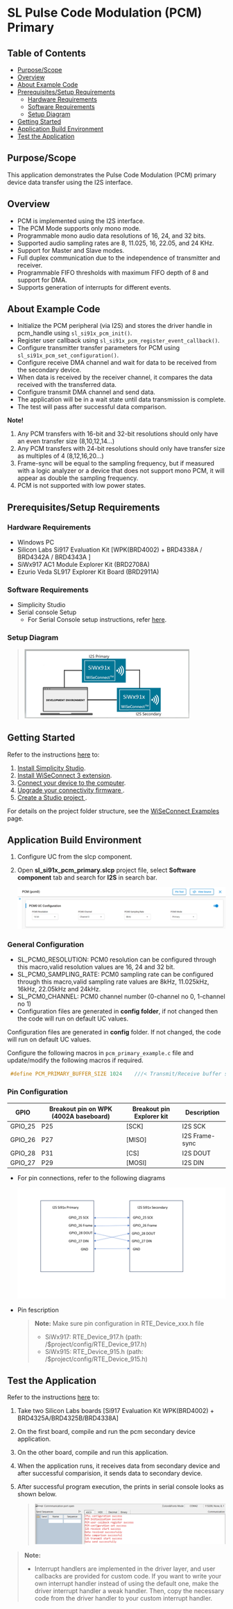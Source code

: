# SL Pulse Code Modulation (PCM) Primary

## Table of Contents

- [Purpose/Scope](#purposescope)
- [Overview](#overview)
- [About Example Code](#about-example-code)
- [Prerequisites/Setup Requirements](#prerequisitessetup-requirements)
  - [Hardware Requirements](#hardware-requirements)
  - [Software Requirements](#software-requirements)
  - [Setup Diagram](#setup-diagram)
- [Getting Started](#getting-started)
- [Application Build Environment](#application-build-environment)
- [Test the Application](#test-the-application)

## Purpose/Scope

This application demonstrates the Pulse Code Modulation (PCM) primary device data transfer using the I2S interface.

## Overview

- PCM is implemented using the I2S interface.
- The PCM Mode supports only mono mode.
- Programmable mono audio data resolutions of 16, 24, and 32 bits.
- Supported audio sampling rates are 8, 11.025, 16, 22.05, and 24 KHz.
- Support for Master and Slave modes.
- Full duplex communication due to the independence of transmitter and receiver.
- Programmable FIFO thresholds with maximum FIFO depth of 8 and support for DMA.
- Supports generation of interrupts for different events.

## About Example Code

- Initialize the PCM peripheral (via I2S) and stores the driver handle in pcm_handle using `sl_si91x_pcm_init()`.
- Register user callback using `sl_si91x_pcm_register_event_callback()`.
- Configure transmitter transfer parameters for PCM using `sl_si91x_pcm_set_configuration()`.
- Configure receive DMA channel and wait for data to be received from the secondary device.
- When data is received by the receiver channel, it compares the data received with the transferred data.
- Configure transmit DMA channel and send data.
- The application will be in a wait state until data transmission is complete.
- The test will pass after successful data comparison.

**Note!** 
1. Any PCM transfers with 16-bit and 32-bit resolutions should only have an even transfer size (8,10,12,14...)
2. Any PCM transfers with 24-bit resolutions should only have transfer size as multiples of 4 (8,12,16,20...)
3. Frame-sync will be equal to the sampling frequency, but if measured with a logic analyzer or a device that does not support mono PCM, it will appear as double the sampling frequency.
4. PCM is not supported with low power states.

## Prerequisites/Setup Requirements

### Hardware Requirements

- Windows PC
- Silicon Labs Si917 Evaluation Kit [WPK(BRD4002) + BRD4338A / BRD4342A / BRD4343A ]
- SiWx917 AC1 Module Explorer Kit (BRD2708A)
- Ezurio Veda SL917 Explorer Kit Board (BRD2911A)

### Software Requirements

- Simplicity Studio
- Serial console Setup
  - For Serial Console setup instructions, refer [here](https://docs.silabs.com/wiseconnect/latest/wiseconnect-developers-guide-developing-for-silabs-hosts/#console-input-and-output).

### Setup Diagram

 >![Figure: Introduction](resources/readme/setupdiagram.png)

## Getting Started

Refer to the instructions [here](https://docs.silabs.com/wiseconnect/latest/wiseconnect-getting-started/) to:

1. [Install Simplicity Studio](https://docs.silabs.com/wiseconnect/latest/wiseconnect-developers-guide-developing-for-silabs-hosts/#install-simplicity-studio).
2. [Install WiSeConnect 3 extension](https://docs.silabs.com/wiseconnect/latest/wiseconnect-developers-guide-developing-for-silabs-hosts/#install-the-wi-se-connect-3-extension).
3. [Connect your device to the computer](https://docs.silabs.com/wiseconnect/latest/wiseconnect-developers-guide-developing-for-silabs-hosts/#connect-si-wx91x-to-computer).
4. [Upgrade your connectivity firmware ](https://docs.silabs.com/wiseconnect/latest/wiseconnect-developers-guide-developing-for-silabs-hosts/#update-si-wx91x-connectivity-firmware).
5. [Create a Studio project ](https://docs.silabs.com/wiseconnect/latest/wiseconnect-developers-guide-developing-for-silabs-hosts/#create-a-project).

For details on the project folder structure, see the [WiSeConnect Examples](https://docs.silabs.com/wiseconnect/latest/wiseconnect-examples/#example-folder-structure) page.

## Application Build Environment

1. Configure UC from the slcp component.
2. Open **sl_si91x_pcm_primary.slcp** project file, select **Software component** tab and search for **I2S** in search bar.

   ![Figure: Introduction](resources/uc_screen/pcm_primary_uc_screen.png)

### General Configuration

- SL_PCM0_RESOLUTION: PCM0 resolution can be configured through this macro,valid resolution values are 16, 24 and 32 bit.
- SL_PCM0_SAMPLING_RATE: PCM0 sampling rate can be configured through this macro,valid sampling rate values are
    8kHz, 11.025kHz, 16kHz, 22.05kHz and 24kHz.
- SL_PCM0_CHANNEL: PCM0 channel number (0-channel no 0, 1-channel no 1)
- Configuration files are generated in **config folder**, if not changed then the code will run on default UC values.

Configuration files are generated in **config** folder. If not changed, the code will run on default UC values.

Configure the following macros in `pcm_primary_example.c` file and update/modify the following macros if required.

```C
 #define PCM_PRIMARY_BUFFER_SIZE 1024    ///< Transmit/Receive buffer size
```

### Pin Configuration

|   GPIO    | Breakout pin on WPK (4002A baseboard) | Breakout pin Explorer kit |  Description     |
| ----------| --------------------------------------|-------------------------- | ---------------- |
| GPIO_25   |         P25                           |          [SCK]            | I2S SCK          |
| GPIO_26   |         P27                           |          [MISO]           | I2S Frame-sync        |
| GPIO_28   |         P31                           |          [CS]             | I2S DOUT         |
| GPIO_27   |         P29                           |          [MOSI]           | I2S DIN          |

- For pin connections, refer to the following diagrams

  ![Figure: Pin connections](resources/readme/image505d.png)

- Pin fescription

  >**Note:** Make sure pin configuration in RTE_Device_xxx.h file 
  >
  > - SiWx917: RTE_Device_917.h (path: /$project/config/RTE_Device_917.h)
  > - SiWx915: RTE_Device_915.h (path: /$project/config/RTE_Device_915.h)

## Test the Application

Refer to the instructions [here](https://docs.silabs.com/wiseconnect/latest/wiseconnect-getting-started/) to:

1. Take two Silicon Labs boards [Si917 Evaluation Kit WPK(BRD4002) + BRD4325A/BRD4325B/BRD4338A]
2. On the first board, compile and run the pcm secondary device application.
3. On the other board, compile and run this application.
4. When the application runs, it receives data from secondary device and after successful comparision, it sends data to secondary device.
5. After successful program execution, the prints in serial console looks as shown below.

   >![output](resources/readme/output.png)


> **Note:**
>
> - Interrupt handlers are implemented in the driver layer, and user callbacks are provided for custom code. If you want to write your own interrupt handler instead of using the default one, make the driver interrupt handler a weak handler. Then, copy the necessary code from the driver handler to your custom interrupt handler.
